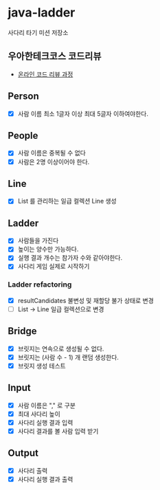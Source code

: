 # java-ladder

사다리 타기 미션 저장소

## 우아한테크코스 코드리뷰

- [온라인 코드 리뷰 과정](https://github.com/woowacourse/woowacourse-docs/blob/master/maincourse/README.md)

## Person

- [x] 사람 이름 최소 1글자 이상 최대 5글자 이하여야한다.

## People

- [x] 사람 이름은 중복될 수 없다
- [x] 사람은 2명 이상이어야 한다.

## Line

- [x] List<Bridge> 를 관리하는 일급 컬렉션 Line 생성

## Ladder

- [x] 사람들을 가진다
- [x] 높이는 양수만 가능하다.
- [x] 실행 결과 개수는 참가자 수와 같아야한다.
- [x] 사다리 게임 실제로 시작하기

### Ladder refactoring
- [x] resultCandidates 불변성 및 재할당 불가 상태로 변경
- [ ] List<Bridge> -> Line 일급 컬렉션으로 변경

## Bridge
- [x] 브릿지는 연속으로 생성될 수 없다.
- [x] 브릿지는 (사람 수 - 1) 개 랜덤 생성한다.
- [x] 브릿지 생성 테스트

## Input
- [x] 사람 이름은 "," 로 구분
- [x] 최대 사다리 높이
- [x] 사다리 실행 결과 입력
- [x] 사다리 결과를 볼 사람 입력 받기

## Output
- [x] 사다리 출력
- [x] 사다리 실행 결과 출력
